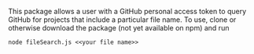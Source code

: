 This package allows a user with a GitHub personal access token to query GitHub for projects that include a particular file name. To use, clone or otherwise download the package (not yet available on npm) and run

`node fileSearch.js <<your file name>>`

